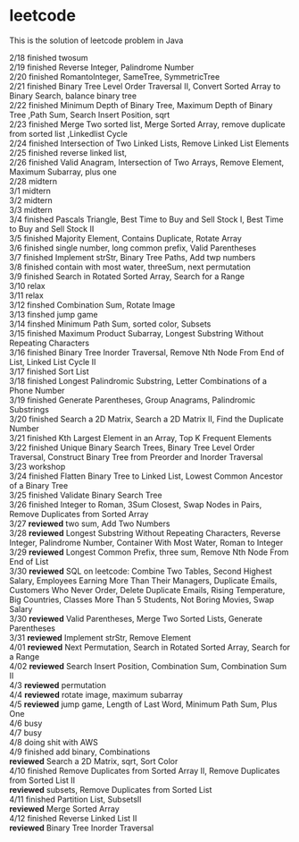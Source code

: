 # leetcode
<p>This is the solution of leetcode problem in Java</p>
2/18 finished twosum <br>
2/19 finished Reverse Integer, Palindrome Number<br>
2/20 finished RomantoInteger, SameTree, SymmetricTree<br>
2/21 finished Binary Tree Level Order Traversal II, Convert Sorted Array to Binary Search, balance binary tree<br>
2/22 finished Minimum Depth of Binary Tree, Maximum Depth of Binary Tree ,Path Sum, Search Insert Position, sqrt<br>
2/23 finished Merge Two sorted list, Merge Sorted Array, remove duplicate from sorted list ,Linkedlist Cycle<br>
2/24 finished Intersection of Two Linked Lists, Remove Linked List Elements<br>
2/25 finished reverse linked list, <br>
2/26 finished Valid Anagram, Intersection of Two Arrays, Remove Element, Maximum Subarray, plus one<br>
2/28 midtern<br>
3/1 midtern<br>
3/2 midtern<br>
3/3 midtern<br>
3/4 finished Pascals Triangle, Best Time to Buy and Sell Stock I, Best Time to Buy and Sell Stock II<br>
3/5 finished Majority Element, Contains Duplicate, Rotate Array<br>
3/6 finished single number, long common prefix, Valid Parentheses<br>
3/7 finished Implement strStr, Binary Tree Paths, Add twp numbers<br>
3/8 finished contain with most water, threeSum, next permutation<br>
3/9 finished Search in Rotated Sorted Array, Search for a Range<br>
3/10 relax <br>
3/11 relax <br>
3/12 finshed Combination Sum, Rotate Image<br>
3/13 finshed jump game<br>
3/14 finshed Minimum Path Sum, sorted color, Subsets<br>
3/15 finished Maximum Product Subarray, Longest Substring Without Repeating Characters<br>
3/16 finished Binary Tree Inorder Traversal, Remove Nth Node From End of List, Linked List Cycle II<br>
3/17 finished Sort List<br>
3/18 finished Longest Palindromic Substring, Letter Combinations of a Phone Number<br>
3/19 finished Generate Parentheses, Group Anagrams, Palindromic Substrings<br>
3/20 finished Search a 2D Matrix, Search a 2D Matrix II, Find the Duplicate Number<br>
3/21 finished Kth Largest Element in an Array, Top K Frequent Elements<br>
3/22 finished Unique Binary Search Trees, Binary Tree Level Order Traversal, Construct Binary Tree from Preorder and Inorder Traversal<br>
3/23 workshop<br>
3/24 finished Flatten Binary Tree to Linked List, Lowest Common Ancestor of a Binary Tree<br>
3/25 finished Validate Binary Search Tree<br>
3/26 finished Integer to Roman, 3Sum Closest, Swap Nodes in Pairs, Remove Duplicates from Sorted Array<br>
3/27 <strong>reviewed</strong> two sum, Add Two Numbers<br>
3/28 <strong>reviewed</strong> Longest Substring Without Repeating Characters, Reverse Integer, Palindrome Number, Container With Most Water, Roman to Integer<br>
3/29 <strong>reviewed</strong> Longest Common Prefix, three sum, Remove Nth Node From End of List<br>
3/30 <strong>reviewed</strong> SQL on leetcode: Combine Two Tables, Second Highest Salary, Employees Earning More Than Their Managers, Duplicate Emails, Customers Who Never Order, Delete Duplicate Emails, Rising Temperature, Big Countries, Classes More Than 5 Students, Not Boring Movies, Swap Salary<br>
3/30 <strong>reviewed</strong> Valid Parentheses, Merge Two Sorted Lists, Generate Parentheses<br>
3/31 <strong>reviewed</strong> Implement strStr, Remove Element<br>
4/01 <strong>reviewed</strong> Next Permutation, Search in Rotated Sorted Array, Search for a Range<br>
4/02 <strong>reviewed</strong> Search Insert Position, Combination Sum, Combination Sum II<br>
4/3 <strong>reviewed</strong> permutation<br>
4/4 <strong>reviewed</strong> rotate image, maximum subarray<br>
4/5 <strong>reviewed</strong> jump game, Length of Last Word, Minimum Path Sum, Plus One<br>
4/6 busy<br>
4/7 busy<br>
4/8 doing shit with AWS<br>
4/9 finished add binary, Combinations<br> <strong>reviewed</strong> Search a 2D Matrix, sqrt, Sort Color<br>
4/10 finished Remove Duplicates from Sorted Array II, Remove Duplicates from Sorted List II<br> <strong>reviewed</strong> subsets, Remove Duplicates from Sorted List   <br> 
4/11 finished Partition List, SubsetsII<br> <strong>reviewed</strong> Merge Sorted Array<br>
4/12 finished Reverse Linked List II<br> <strong>reviewed</strong> Binary Tree Inorder Traversal<br>
